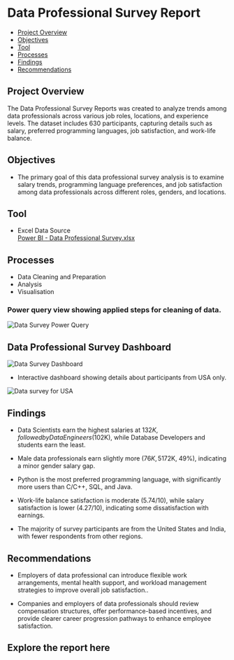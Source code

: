# Data Professional Survey Report

- [Project Overview](#project_overview)
- [Objectives](#objectives)
- [Tool](#tool)
- [Processes](#processes)
- [Findings](#findings)
- [Recommendations](#recommendations)

## Project Overview

The Data Professional Survey Reports was created to analyze trends among data professionals across various job roles, locations, and experience levels. The dataset includes 630 participants, capturing details such as salary, preferred programming languages, job satisfaction, and work-life balance. 

## Objectives

- The primary goal of this data professional survey analysis is to examine salary trends, programming language preferences, and job satisfaction among data professionals across different roles, genders, and locations.


## Tool

- Excel 
Data Source   
[Power BI - Data Professional Survey.xlsx](https://github.com/user-attachments/files/18885479/Power.BI.-.Data.Professional.Survey.xlsx)

## Processes

- Data Cleaning and Preparation
- Analysis
- Visualisation
  
### Power query view showing applied steps for cleaning of data.

![Data Survey Power Query](https://github.com/user-attachments/assets/27cef615-9341-4911-8bec-c10b12b1d008)

## Data Professional Survey Dashboard 

![Data Survey Dashboard](https://github.com/user-attachments/assets/345b1297-b043-4cc8-bf29-189458f327d7)

- Interactive dashboard showing details about participants from USA only.

![Data survey for USA](https://github.com/user-attachments/assets/00d8c1db-7336-4b55-8766-f7114cf95758)


## Findings

- Data Scientists earn the highest salaries at $132K, followed by Data Engineers ($102K), while Database Developers and students earn the least.

- Male data professionals earn slightly more ($76K, 51%) than female professionals ($72K, 49%), indicating a minor gender salary gap.

- Python is the most preferred programming language, with significantly more users than C/C++, SQL, and Java.

- Work-life balance satisfaction is moderate (5.74/10), while salary satisfaction is lower (4.27/10), indicating some dissatisfaction with earnings.

- The majority of survey participants are from the United States and India, with fewer respondents from other regions.

## Recommendations

- Employers of data professional can introduce flexible work arrangements, mental health support, and workload management strategies to improve overall job satisfaction..
  
- Companies and employers of data professionals should review compensation structures, offer performance-based incentives, and provide clearer career progression pathways to enhance employee satisfaction.

## Explore the report here 


